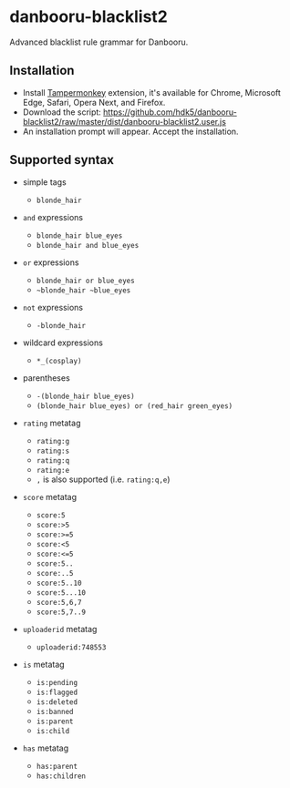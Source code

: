 # danbooru-blacklist2

Advanced blacklist rule grammar for Danbooru.

## Installation

* Install [Tampermonkey](https://tampermonkey.net/) extension, it's available for Chrome, Microsoft Edge, Safari, Opera Next, and Firefox.
* Download the script: https://github.com/hdk5/danbooru-blacklist2/raw/master/dist/danbooru-blacklist2.user.js
* An installation prompt will appear. Accept the installation.

## Supported syntax

* simple tags
    * `blonde_hair`

* `and` expressions
    * `blonde_hair blue_eyes`
    * `blonde_hair and blue_eyes`

* `or` expressions
    * `blonde_hair or blue_eyes`
    * `~blonde_hair ~blue_eyes`

* `not` expressions
    * `-blonde_hair`

* wildcard expressions
    * `*_(cosplay)`

* parentheses
    * `-(blonde_hair blue_eyes)`
    * `(blonde_hair blue_eyes) or (red_hair green_eyes)`

* `rating` metatag
    * `rating:g`
    * `rating:s`
    * `rating:q`
    * `rating:e`
    * `,` is also supported (i.e. `rating:q,e`)

* `score` metatag
    * `score:5`
    * `score:>5`
    * `score:>=5`
    * `score:<5`
    * `score:<=5`
    * `score:5..`
    * `score:..5`
    * `score:5..10`
    * `score:5...10`
    * `score:5,6,7`
    * `score:5,7..9`

* `uploaderid` metatag
    * `uploaderid:748553`

* `is` metatag
    * `is:pending`
    * `is:flagged`
    * `is:deleted`
    * `is:banned`
    * `is:parent`
    * `is:child`

* `has` metatag
    * `has:parent`
    * `has:children`
